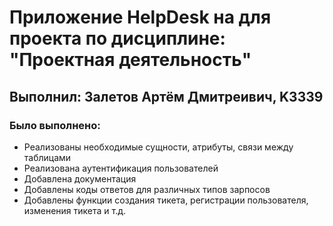 # Приложение HelpDesk на для проекта по дисциплине: "Проектная деятельность"
## Выполнил: Залетов Артём Дмитреивич, K3339

### Было выполнено:

- Реализованы необходимые сущности, атрибуты, связи между таблицами
- Реализована аутентификация пользователей
- Добавлена документация
- Добавлены коды ответов для различных типов зарпосов
- Добавлены функции создания тикета, регистрации пользователя, изменения тикета и т.д.
